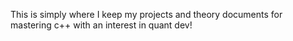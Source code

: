This is simply where I keep my projects and theory documents for mastering c++ with an interest in quant dev!
